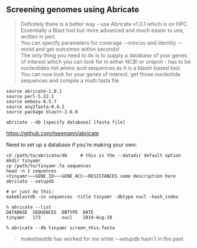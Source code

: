 ## Screening genomes using Abricate
> Definitely there is a better way - use Abricate v1.0.1 which is on HPC. <br>
  Essentially a Blast tool but more advanced and much easier to use, written in perl. <br>
  You can specify parameters for coverage --mincov and identity --minid and get outcomes within seconds! <br>
  The only thing you need to do is to supply a database of your genes of interest which you can look for in either NCBI or 
  uniprot - has to be nucleotides not amino acid sequences as it is a blastn based tool. <br>
  You can now look for your genes of interest, get those nucleotide sequences and compile a multi fasta file <br>

```
source abricate-1.0.1
source perl-5.22.1
source emboss-6.5.7
source any2fasta-0.4.2
source package blast+-2.6.0

abricate --db [specify database] [fasta file]
```

https://github.com/tseemann/abricate

Need to set up a database if you're making your own:
```
cd /path/to/abricate/db     # this is the --datadir default option
mkdir tinyamr
cp /path/to/tinyamr.fa sequences
head -n 1 sequences
>tinyamr~~~GENE_ID~~~GENE_ACC~~RESISTANCES some description here
abricate --setupdb

# or just do this: 
makeblastdb -in sequences -title tinyamr -dbtype nucl -hash_index

% abricate --list
DATABASE  SEQUENCES  DBTYPE  DATE
tinyamr   173        nucl    2019-Aug-28

% abricate --db tinyamr screen_this.fasta
```
> makeblastdb has worked for me while --setupdb hasn't in the past.
